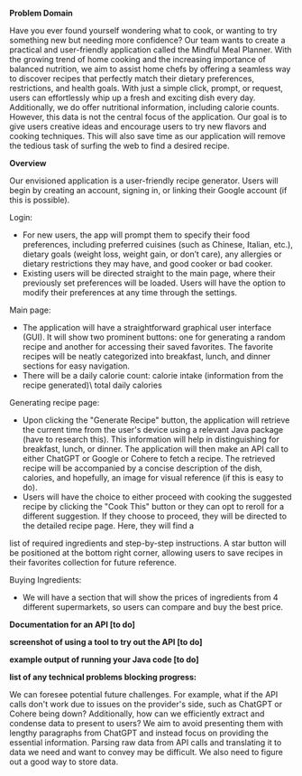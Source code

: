 ﻿**Problem Domain**

Have you ever found yourself wondering what to cook, or wanting to try something new but needing more confidence? Our team wants to create a practical and user-friendly application called the Mindful Meal Planner. With the growing trend of home cooking and the increasing importance of balanced nutrition, we aim to assist home chefs by offering a seamless way to discover recipes that perfectly match their dietary preferences, restrictions, and health goals. With just a simple click, prompt, or request, users can effortlessly whip up a fresh and exciting dish every day. Additionally, we do offer nutritional information, including calorie counts. However, this data is not the central focus of the application. Our goal is to give users creative ideas and encourage users to try new flavors and cooking techniques. This will also save time as our application will remove the tedious task of surfing the web to find a desired recipe.

**Overview**

Our envisioned application is a user-friendly recipe generator. Users will begin by creating an account, signing in, or linking their Google account (if this is possible).

Login:

- For new users, the app will prompt them to specify their food preferences, including preferred cuisines (such as Chinese, Italian, etc.), dietary goals (weight loss, weight gain, or don’t care), any allergies or dietary restrictions they may have, and good cooker or bad cooker.
- Existing users will be directed straight to the main page, where their previously set preferences will be loaded. Users will have the option to modify their preferences at any time through the settings.

Main page:

- The application will have a straightforward graphical user interface (GUI). It will show two prominent buttons: one for generating a random recipe and another for accessing their saved favorites. The favorite recipes will be neatly categorized into breakfast, lunch, and dinner sections for easy navigation.
- There will be a daily calorie count: calorie intake (information from the recipe generated)\ total daily calories

Generating recipe page:

- Upon clicking the "Generate Recipe" button, the application will retrieve the current time from the user's device using a relevant Java package (have to research this). This information will help in distinguishing for breakfast, lunch, or dinner. The application will then make an API call to either ChatGPT or Google or Cohere to fetch a recipe. The retrieved recipe will be accompanied by a concise description of the dish, calories, and hopefully, an image for visual reference (if this is easy to do).
- Users will have the choice to either proceed with cooking the suggested recipe by clicking the "Cook This" button or they can opt to reroll for a different suggestion. If they choose to proceed, they will be directed to the detailed recipe page. Here, they will find a

list of required ingredients and step-by-step instructions. A star button will be positioned at the bottom right corner, allowing users to save recipes in their favorites collection for future reference.

Buying Ingredients:

- We will have a section that will show the prices of ingredients from 4 different supermarkets, so users can compare and buy the best price.

**Documentation for an API [to do]**

**screenshot of using a tool to try out the API [to do]**

**example output of running your Java code [to do]**

**list of any technical problems blocking progress:**

We can foresee potential future challenges. For example, what if the API calls don't work due to issues on the provider's side, such as ChatGPT or Cohere being down? Additionally, how can we efficiently extract and condense data to present to users? We aim to avoid presenting them with lengthy paragraphs from ChatGPT and instead focus on providing the essential information. Parsing raw data from API calls and translating it to data we need and want to convey may be difficult. We also need to figure out a good way to store data.
